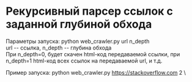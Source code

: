 # Рекурсивный парсер ссылок с заданной глубиной обхода
Параметры запуска: python web_crawler.py url n_depth \
url -- ссылка, n_depth -- глубина обхода \
При n_depth=0, будет скачен html-код передаваемой ссылки, при n_depth=1 html-код всех ссылок на передаваемой url, и т.д.

Пример запуска: python web_crawler.py https://stackoverflow.com 2 \
